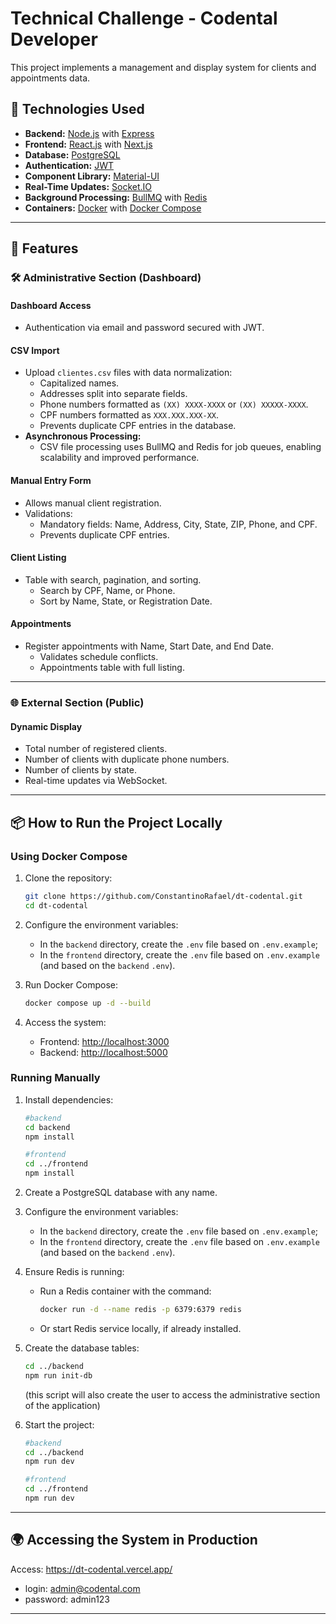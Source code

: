 # Technical Challenge - Codental Developer

This project implements a management and display system for clients and appointments data.

## 🚀 Technologies Used

- **Backend:** [Node.js](https://nodejs.org) with [Express](https://expressjs.com)
- **Frontend:** [React.js](https://reactjs.org) with [Next.js](https://nextjs.org)
- **Database:** [PostgreSQL](https://www.postgresql.org)
- **Authentication:** [JWT](https://jwt.io)
- **Component Library:** [Material-UI](https://mui.com)
- **Real-Time Updates:** [Socket.IO](https://socket.io)
- **Background Processing:** [BullMQ](https://docs.bullmq.io) with [Redis](https://redis.io)
- **Containers:** [Docker](https://www.docker.com) with [Docker Compose](https://docs.docker.com/compose/)

---

## 📖 Features

### 🛠 Administrative Section (Dashboard)

#### **Dashboard Access**

- Authentication via email and password secured with JWT.

#### **CSV Import**

- Upload `clientes.csv` files with data normalization:
  - Capitalized names.
  - Addresses split into separate fields.
  - Phone numbers formatted as `(XX) XXXX-XXXX` or `(XX) XXXXX-XXXX`.
  - CPF numbers formatted as `XXX.XXX.XXX-XX`.
  - Prevents duplicate CPF entries in the database.
- **Asynchronous Processing:**
  - CSV file processing uses BullMQ and Redis for job queues, enabling scalability and improved performance.

#### **Manual Entry Form**

- Allows manual client registration.
- Validations:
  - Mandatory fields: Name, Address, City, State, ZIP, Phone, and CPF.
  - Prevents duplicate CPF entries.

#### **Client Listing**

- Table with search, pagination, and sorting.
  - Search by CPF, Name, or Phone.
  - Sort by Name, State, or Registration Date.

#### **Appointments**

- Register appointments with Name, Start Date, and End Date.
  - Validates schedule conflicts.
  - Appointments table with full listing.

---

### 🌐 External Section (Public)

#### **Dynamic Display**

- Total number of registered clients.
- Number of clients with duplicate phone numbers.
- Number of clients by state.
- Real-time updates via WebSocket.

---

## 📦 How to Run the Project Locally

### Using Docker Compose

1. Clone the repository:

   ```bash
   git clone https://github.com/ConstantinoRafael/dt-codental.git
   cd dt-codental
   ```

2. Configure the environment variables:

   - In the `backend` directory, create the `.env` file based on `.env.example`;
   - In the `frontend` directory, create the `.env` file based on `.env.example` (and based on the `backend` `.env`).

3. Run Docker Compose:

   ```bash
   docker compose up -d --build
   ```

4. Access the system:

   - Frontend: [http://localhost:3000](http://localhost:3000)
   - Backend: [http://localhost:5000](http://localhost:5000)

### Running Manually

1. Install dependencies:

   ```bash
   #backend
   cd backend
   npm install

   #frontend
   cd ../frontend
   npm install
   ```

2. Create a PostgreSQL database with any name.

3. Configure the environment variables:

   - In the `backend` directory, create the `.env` file based on `.env.example`;
   - In the `frontend` directory, create the `.env` file based on `.env.example` (and based on the `backend` `.env`).

4. Ensure Redis is running:

   - Run a Redis container with the command:
     ```bash
     docker run -d --name redis -p 6379:6379 redis
     ```
   - Or start Redis service locally, if already installed.

5. Create the database tables:

   ```bash
   cd ../backend
   npm run init-db
   ```

   (this script will also create the user to access the administrative section of the application)

6. Start the project:

   ```bash
   #backend
   cd ../backend
   npm run dev

   #frontend
   cd ../frontend
   npm run dev
   ```

---

## 🌍 Accessing the System in Production

Access: https://dt-codental.vercel.app/

- login: admin@codental.com
- password: admin123

---
